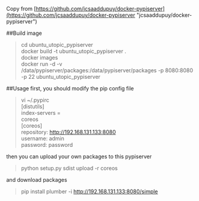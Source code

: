 Copy from [https://github.com/jcsaaddupuy/docker-pypiserver](https://github.com/jcsaaddupuy/docker-pypiserver "jcsaaddupuy/docker-pypiserver")

##Build image  
>cd ubuntu\_utopic\_pypiserver  
>docker build -t ubuntu\_utopic\_pypiserver .    
>docker images  
>docker run -d -v /data/pypiserver/packages:/data/pypiserver/packages -p 8080:8080 -p 22 ubuntu\_utopic\_pypiserver

##Usage
first, you should modify the pip config file
>vi ~/.pypirc  
[distutils]  
index-servers =  
  coreos    
[coreos]  
repository: http://192.168.131.133:8080  
username: admin  
password: password

then you can upload your own packages to this pypiserver  
>python setup.py sdist upload -r coreos

and download packages  
>pip install plumber -i http://192.168.131.133:8080/simple

